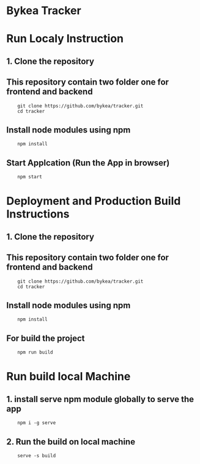 # Bykea Tracker

# Run Localy Instruction

## 1. Clone the repository

## This repository contain two folder one for frontend and backend

    	git clone https://github.com/bykea/tracker.git
    	cd tracker

## Install node modules using npm

    	npm install

## Start Applcation (Run the App in browser)

    	npm start

# Deployment and Production Build Instructions

## 1. Clone the repository

## This repository contain two folder one for frontend and backend

    	git clone https://github.com/bykea/tracker.git
    	cd tracker

## Install node modules using npm

    	npm install

## For build the project

    	npm run build

# Run build local Machine

## 1. install serve npm module globally to serve the app

        npm i -g serve

## 2. Run the build on local machine

        serve -s build
